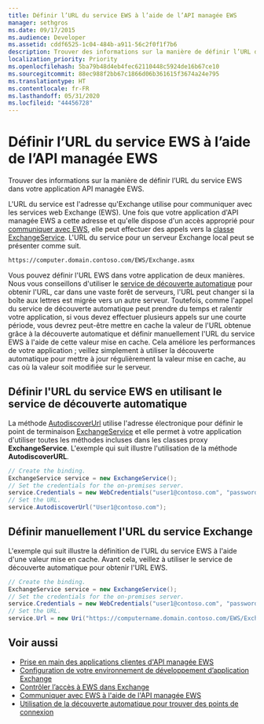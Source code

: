 ```yaml
---
title: Définir l’URL du service EWS à l’aide de l’API managée EWS
manager: sethgros
ms.date: 09/17/2015
ms.audience: Developer
ms.assetid: cddf6525-1c04-484b-a911-56c2f0f1f7b6
description: Trouver des informations sur la manière de définir l’URL du service EWS dans votre application API managée EWS.
localization_priority: Priority
ms.openlocfilehash: 5ba79b48d4eb4fec62110448c5924de16b67ce10
ms.sourcegitcommit: 88ec988f2bb67c1866d06b361615f3674a24e795
ms.translationtype: HT
ms.contentlocale: fr-FR
ms.lasthandoff: 05/31/2020
ms.locfileid: "44456728"
---
```

# <a name="set-the-ews-service-url-by-using-the-ews-managed-api"></a>Définir l’URL du service EWS à l’aide de l’API managée EWS

Trouver des informations sur la manière de définir l’URL du service EWS dans votre application API managée EWS.
  
L'URL du service est l'adresse qu'Exchange utilise pour communiquer avec les services web Exchange (EWS). Une fois que votre application d'API managée EWS a cette adresse et qu'elle dispose d'un accès approprié pour [communiquer avec EWS](how-to-communicate-with-ews-by-using-the-ews-managed-api.md), elle peut effectuer des appels vers la [classe ExchangeService](https://msdn.microsoft.com/library/microsoft.exchange.webservices.data.exchangeservice%28v=exchg.80%29.aspx). L'URL du service pour un serveur Exchange local peut se présenter comme suit. 
  
```HTML
https://computer.domain.contoso.com/EWS/Exchange.asmx
```

Vous pouvez définir l'URL EWS dans votre application de deux manières. Nous vous conseillons d'utiliser le [service de découverte automatique](https://msdn.microsoft.com/library/39726b67-2eb2-451b-9307-cfd0b518b55c%28Office.15%29.aspx) pour obtenir l'URL, car dans une vaste forêt de serveurs, l'URL peut changer si la boîte aux lettres est migrée vers un autre serveur. Toutefois, comme l'appel du service de découverte automatique peut prendre du temps et ralentir votre application, si vous devez effectuer plusieurs appels sur une courte période, vous devrez peut-être mettre en cache la valeur de l'URL obtenue grâce à la découverte automatique et définir manuellement l'URL du service EWS à l'aide de cette valeur mise en cache. Cela améliore les performances de votre application ; veillez simplement à utiliser la découverte automatique pour mettre à jour régulièrement la valeur mise en cache, au cas où la valeur soit modifiée sur le serveur. 
  
## <a name="set-the-ews-service-url-by-using-the-autodiscover-service"></a>Définir l'URL du service EWS en utilisant le service de découverte automatique
<a name="bk_SetURLusingAutoDiscover"> </a>

La méthode [AutodiscoverUrl](https://msdn.microsoft.com/library/microsoft.exchange.webservices.data.exchangeservice.autodiscoverurl%28v=exchg.80%29.aspx) utilise l'adresse électronique pour définir le point de terminaison [ExchangeService](https://msdn.microsoft.com/library/microsoft.exchange.webservices.data.exchangeservice%28v=exchg.80%29.aspx) et elle permet à votre application d'utiliser toutes les méthodes incluses dans les classes proxy **ExchangeService**. L'exemple qui suit illustre l'utilisation de la méthode **AutodiscoverURL**. 
  
```cs
// Create the binding.
ExchangeService service = new ExchangeService();
// Set the credentials for the on-premises server.
service.Credentials = new WebCredentials("user1@contoso.com", "password");
// Set the URL.
service.AutodiscoverUrl("User1@contoso.com");

```

## <a name="set-the-exchange-service-url-manually"></a>Définir manuellement l'URL du service Exchange
<a name="bk_SetURLmanually"> </a>

L'exemple qui suit illustre la définition de l'URL du service EWS à l'aide d'une valeur mise en cache. Avant cela, veillez à utiliser le service de découverte automatique pour obtenir l'URL EWS.
  
```cs
// Create the binding.
ExchangeService service = new ExchangeService();
// Set the credentials for the on-premises server.
service.Credentials = new WebCredentials("user1@contoso.com", "password");
// Set the URL.
service.Url = new Uri("https://computername.domain.contoso.com/EWS/Exchange.asmx");

```

## <a name="see-also"></a>Voir aussi

- [Prise en main des applications clientes d'API managée EWS](get-started-with-ews-managed-api-client-applications.md)   
- [Configuration de votre environnement de développement d’application Exchange](setting-up-your-exchange-application-development-environment.md)   
- [Contrôler l’accès à EWS dans Exchange](how-to-control-access-to-ews-in-exchange.md) 
- [Communiquer avec EWS à l'aide de l'API managée EWS](how-to-communicate-with-ews-by-using-the-ews-managed-api.md)  
- [Utilisation de la découverte automatique pour trouver des points de connexion](how-to-use-autodiscover-to-find-connection-points.md)
    

